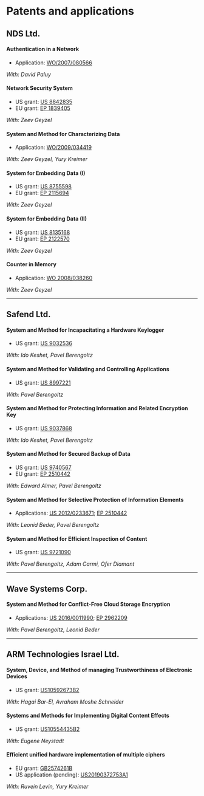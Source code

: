 # Patents and applications

## NDS Ltd.


#### Authentication in a Network

* Application: [WO/2007/080566](https://patents.google.com/patent/WO2007080566A2/en)

*With: David Paluy*

#### Network Security System

* US grant: [US 8842835](https://patents.google.com/patent/US8842835) 
* EU grant: [EP 1839405](https://patents.google.com/patent/EP1839405)

*With: Zeev Geyzel*

#### System and Method for Characterizing Data

* Application: [WO/2009/034419](https://patents.google.com/patent/WO2009034419)

*With: Zeev Geyzel, Yury Kreimer*

#### System for Embedding Data (I)

* US grant: [US 8755598](https://patents.google.com/patent/US8755598) 
* EU grant: [EP 2115694](https://patents.google.com/patent/EP2115694)

*With: Zeev Geyzel*

#### System for Embedding Data (II)

* US grant: [US 8135168](https://patents.google.com/patent/US8135168) 
* EU grant: [EP 2122570](https://patents.google.com/patent/EP2122570)

*With: Zeev Geyzel*

#### Counter in Memory

* Application: [WO 2008/038260](https://patents.google.com/patent/WO2008038260)

*With: Zeev Geyzel*

---

## Safend Ltd.

#### System and Method for Incapacitating a Hardware Keylogger

* US grant: [US 9032536](https://patents.google.com/patent/US9032536) 

*With: Ido Keshet, Pavel Berengoltz*

#### System and Method for Validating and Controlling Applications

* US grant: [US 8997221](https://patents.google.com/patent/US8997221)

*With: Pavel Berengoltz*

#### System and Method for Protecting Information and Related Encryption Key

* US grant: [US 9037868](https://patents.google.com/patent/US9037868)

*With: Ido Keshet, Pavel Berengoltz*

#### System and Method for Secured Backup of Data

* US grant: [US 9740567](https://patents.google.com/patent/US9740567B2) 
* EU grant: [EP 2510442](https://patents.google.com/patent/EP2510442)

*With: Edward Almer, Pavel Berengoltz*

#### System and Method for Selective Protection of Information Elements

* Applications: [US 2012/0233671](https://patents.google.com/patent/US20120233671); [EP 2510442](https://patents.google.com/patent/EP2502142)

*With: Leonid Beder, Pavel Berengoltz*

#### System and Method for Efficient Inspection of Content

* US grant: [US 9721090](https://patents.google.com/patent/US9721090) 

*With: Pavel Berengoltz, Adam Carmi, Ofer Diamant*

---

## Wave Systems Corp.

#### System and Method for Conflict-Free Cloud Storage Encryption

* Applications: [US 2016/0011990](https://patents.google.com/patent/US20160011990); [EP 2962209](https://patents.google.com/patent/EP2962209)

*With: Pavel Berengoltz, Leonid Beder*

---

## ARM Technologies Israel Ltd.

#### System, Device, and Method of managing Trustworthiness of Electronic Devices

* US grant: [US10592673B2](https://patents.google.com/patent/US10592673B2)

*With: Hagai Bar-El, Avraham Moshe Schneider*

#### Systems and Methods for Implementing Digital Content Effects

* US grant: [US10554435B2](https://patents.google.com/patent/US10554435B2)

*With: Eugene Neystadt*

#### Efficient unified hardware implementation of multiple ciphers

* EU grant: [GB2574261B](https://patents.google.com/patent/GB2574261B) 
* US application (pending): [US20190372753A1](https://patents.google.com/patent/US20190372753A1/en)

*With: Ruvein Levin, Yury Kreimer* 